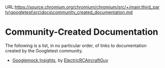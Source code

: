 URL:https://source.chromium.org/chromium/chromium/src/+/main:third_party\googletest\src\docs\community_created_documentation.md
# Community-Created Documentation

The following is a list, in no particular order, of links to documentation
created by the Googletest community.

*   [Googlemock Insights](https://github.com/ElectricRCAircraftGuy/eRCaGuy_dotfiles/blob/master/googletest/insights.md),
    by [ElectricRCAircraftGuy](https://github.com/ElectricRCAircraftGuy)
